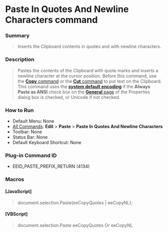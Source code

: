 # Paste In Quotes And Newline Characters command

### Summary

> Inserts the Clipboard contents in quotes and with newline characters.

### Description

> Pastes the contents of the Clipboard with quote marks and inserts a newline character at the cursor
> position. Before this command, use the
> [**Copy** command](edit_copy) or the
> [**Cut** command](edit_cut) to put text on the Clipboard.
> This command uses the [**system default encoding**](../../glossary/systemdefaultencoding) if the
> **Always Paste as ANSI** check box
> on the [**General** page](../../dlg/properties/general/index) of the Properties dialog box is checked, or Unicode if not checked.

### How to Run

- Default Menu: None
- [All Commands](../tools/all_commands): **Edit** \> **Paste**
\> **Paste In Quotes And Newline Characters**
- Toolbar: None
- Status Bar: None
- Default Keyboard Shortcut: None

### Plug-in Command ID

- EEID\_PASTE\_PREFIX\_RETURN (4134)

### Macros

#### \[JavaScript\]

> document.selection.Paste(eeCopyQuotes \| eeCopyNL);

#### \[VBScript\]

> document.selection.Paste eeCopyQuotes Or eeCopyNL
